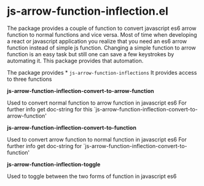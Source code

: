 # js-arrow-function-inflection.el
The package provides a couple of function to convert javascript es6 arrow function to normal functions and vice versa. Most of time when developing a react or javascript application you realize that you need an es6 arrow function instead of simple js function. Changing a simple function to arrow function is an easy task but still one can save a few keystrokes by automating it. This package provides that automation. 

The package provides * `js-arrow-function-inflections`
It provides access to three functions

**js-arrow-function-inflection-convert-to-arrow-function**
 
 Used to convert normal function to arrow function in javascript es6
 For further info get doc-string for this `js-arrow-function-inflection-convert-to-arrow-function'

**js-arrow-function-inflection-convert-to-function**
 
 Used to convert arrow function to normal function in javascript es6
 For further info get doc-string for `js-arrow-function-inflection-convert-to-function'

**js-arrow-function-inflection-toggle**
 
 Used to toggle between the two forms of function in javascript es6
